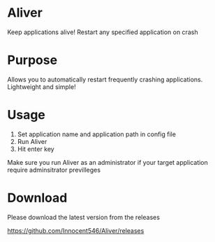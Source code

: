 # Aliver
Keep applications alive! Restart any specified application on crash

# Purpose
Allows you to automatically restart frequently crashing applications. Lightweight and simple!

# Usage
1. Set application name and application path in config file
2. Run Aliver 
3. Hit enter key

Make sure you run Aliver as an administrator if your target application require adminsitrator previlleges

# Download
Please download the latest version from the releases

https://github.com/Innocent546/Aliver/releases
